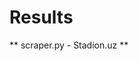 # Results
** scraper.py - Stadion.uz **


[^2]:![alt text](https://github.com/muhammadusufs/scrapers/blob/main/media/result.png?raw=true)
